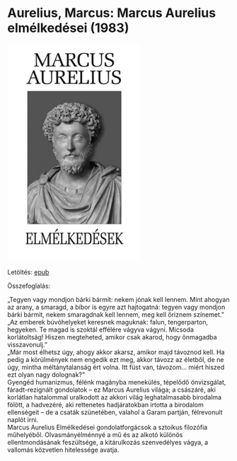 # <a name="id_856">Aurelius, Marcus: Marcus Aurelius elmélkedései (1983)</a>
<img src="https://github.com/BercziSandor/calibre_lib/raw/main/Aurelius%2C%20Marcus/Marcus%20Aurelius%20elmelkedesei%20%28856%29/cover.jpg" alt="cover" width="300"/>

Letöltés: [epub](https://github.com/BercziSandor/calibre_lib/raw/main/Aurelius%2C%20Marcus/Marcus%20Aurelius%20elmelkedesei%20%28856%29/Marcus%20Aurelius%20elmelkedesei%20-%20Aurelius%2C%20Marcus.epub)

Összefoglalás:
<div>
<p>„Tegyen ​vagy mondjon bárki bármit: nekem jónak kell lennem. Mint ahogyan az arany, a smaragd, a bíbor is egyre azt hajtogatná: tegyen vagy mondjon bárki bármit, nekem smaragdnak kell lennem, meg kell őriznem színemet.”<br>„Az emberek búvóhelyeket keresnek maguknak: falun, tengerparton, hegyeken. Te magad is szoktál effélére vágyva vágyni. Micsoda korlátoltság! Hiszen megteheted, amikor csak akarod, hogy önmagadba visszavonulj.”<br>„Már most élhetsz úgy, ahogy akkor akarsz, amikor majd távoznod kell. Ha pedig a körülmények nem engedik ezt meg, akkor távozz az életből, de ne úgy, mintha méltánytalanság ért volna. Itt füst van, távozom… miért hiszed ezt olyan nagy dolognak?”<br>Gyengéd humanizmus, félénk magányba menekülés, tépelődő önvizsgálat, fáradt-rezignált gondolatok – ez Marcus Aurelius világa; a császáré, aki korlátlan hatalommal uralkodott az akkori világ leghatalmasabb birodalma fölött, a hadvezéré, aki rettenetes hadjáratokban irtotta a birodalom ellenségeit – de a csaták szünetében, valahol a Garam partján, félrevonult naplót írni.<br>Marcus Aurelius Elmélkedései gondolatforgácsok a sztoikus filozófia műhelyéből. Olvasmányélménnyé a mű és az alkotó különös ellentmondásának feszültsége, a kitárulkozás szenvedélyes vágya, a vallomás közvetlen hitelessége avatja.</p></div>

